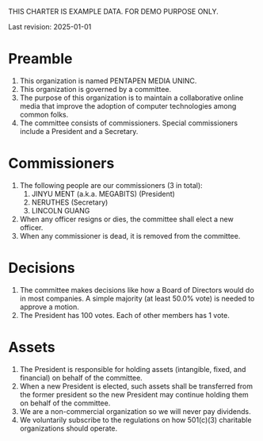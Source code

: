 THIS CHARTER IS EXAMPLE DATA. FOR DEMO PURPOSE ONLY.

Last revision: 2025-01-01

# Preamble

1. This organization is named PENTAPEN MEDIA UNINC.
2. This organization is governed by a committee.
3. The purpose of this organization is to maintain a collaborative online media that improve the adoption of computer technologies among common folks.
4. The committee consists of commissioners. Special commissioners include a President and a Secretary.

# Commissioners

1. The following people are our commissioners (3 in total):
   1. JINYU MENT (a.k.a. MEGABITS) (President)
   2. NERUTHES (Secretary)
   3. LINCOLN GUANG
2. When any officer resigns or dies, the committee shall elect a new officer.
3. When any commissioner is dead, it is removed from the committee.

# Decisions

1. The committee makes decisions like how a Board of Directors would do in most companies. A simple majority (at least 50.0% vote) is needed to approve a motion.
2. The President has 100 votes. Each of other members has 1 vote.

# Assets

1. The President is responsible for holding assets (intangible, fixed, and financial) on behalf of the committee.
2. When a new President is elected, such assets shall be transferred from the former president so the new President may continue holding them on behalf of the committee.
3. We are a non-commercial organization so we will never pay dividends.
4. We voluntarily subscribe to the regulations on how 501(c)(3) charitable organizations should operate.


